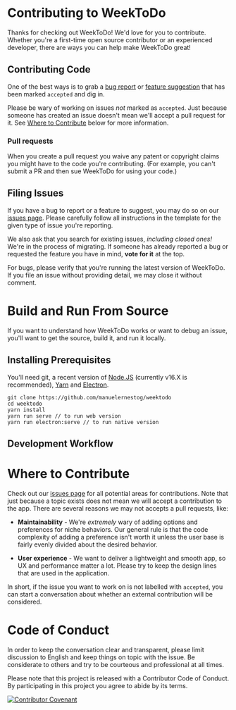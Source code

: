 # Contributing to WeekToDo

Thanks for checking out WeekToDo! We'd love for you to contribute. Whether you're a first-time open source contributor or an experienced developer, there are ways you can help make WeekToDo great!

## Contributing Code

One of the best ways is to grab a [bug report](https://github.com/manuelernestog/weektodo-web/issues?q=is%3Aopen+is%3Aissue+label%3Abug) or [feature suggestion](https://github.com/manuelernestog/weektodo-web/issues?q=is%3Aissue+is%3Aopen+label%3Afeature) that has been marked `accepted` and dig in.

Please be wary of working on issues *not* marked as `accepted`. Just because someone has created an issue doesn't mean we'll accept a pull request for it. See [Where to Contribute](#where-to-contribute) below for more information.

### Pull requests

When you create a pull request you waive any patent or copyright claims you might have to the code you're contributing. (For example, you can't submit a PR and then sue WeekToDo for using your code.)

## Filing Issues

If you have a bug to report or a feature to suggest, you may do so on our [issues page](https://github.com/manuelernestog/weektodo-web/issues). Please carefully follow all instructions in the template for the given type of issue you're reporting.

We also ask that you search for existing issues, *including closed ones!* We're in the process of migrating. If someone has already reported a bug or
requested the feature you have in mind,  **vote for it** at the top.

For bugs, please verify that you're running the latest version of WeekToDo. If you file an issue without providing detail, we may close it without comment.

# Build and Run From Source

If you want to understand how WeekToDo works or want to debug an issue, you'll want to get the source, build it, and run it locally.

## Installing Prerequisites

You'll need git, a recent version of [Node.JS](https://nodejs.org/en/) (currently v16.X is recommended), [Yarn](https://yarnpkg.com/) and [Electron](https://www.electronjs.org/).

```
git clone https://github.com/manuelernestog/weektodo
cd weektodo
yarn install
yarn run serve // to run web version
yarn run electron:serve // to run native version
```

## Development Workflow

# Where to Contribute

Check out our [issues page](https://github.com/manuelernestog/weektodo-web/issues) for all potential areas for contributions. Note that just because a topic exists does not mean we will accept a contribution to the app. There are several reasons we may not accepts a pull requests, like:

- **Maintainability** - We're _extremely_ wary of adding options and preferences for niche behaviors. Our general rule is that the code complexity of adding a preference isn't worth it unless the user base is fairly evenly divided about the desired behavior.

- **User experience** - We want to deliver a lightweight and smooth app, so UX and performance matter a lot. Please try to keep the design lines that are used in the application.

In short, if the issue you want to work on is not labelled with `accepted`, you can start a conversation about whether an external contribution will be considered.

# Code of Conduct

In order to keep the conversation clear and transparent, please limit discussion to English and keep things on topic with the issue. Be considerate to others and try to be courteous and professional at all times.

Please note that this project is released with a Contributor Code of Conduct. By participating in this project you agree to abide by its terms.

[![Contributor Covenant](https://img.shields.io/badge/Contributor%20Covenant-v2.0%20adopted-ff69b4.svg)](code_of_conduct.md)
